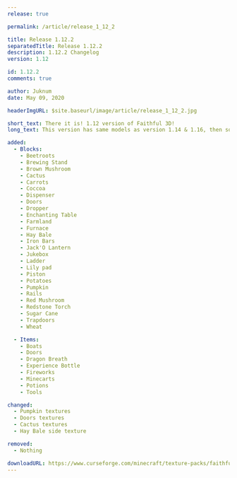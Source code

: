 ```yaml
---
release: true

permalink: /article/release_1_12_2

title: Release 1.12.2
separatedTitle: Release 1.12.2
description: 1.12.2 Changelog
version: 1.12

id: 1.12.2
comments: true

author: Juknum
date: May 09, 2020

headerImgURL: $site.baseurl/image/article/release_1_12_2.jpg

short_text: There it is! 1.12 version of Faithful 3D!
long_text: This version has same models as version 1.14 & 1.16, then somes textures of fx32 1.12 has been changed to fit those models. <strong>Huge thanks to RobertR11 who start to brought our add-on.</strong>

added:
  - Blocks:
  	- Beetroots
    - Brewing Stand
  	- Brown Mushroom
  	- Cactus
  	- Carrots
  	- Coccoa
  	- Dispenser
    - Doors
    - Dropper
    - Enchanting Table
    - Farmland
    - Furnace
    - Hay Bale
    - Iron Bars
    - Jack'O Lantern
    - Jukebox
    - Ladder
    - Lily pad
    - Piston
    - Potatoes
    - Pumpkin
    - Rails
    - Red Mushroom
    - Redstone Torch
    - Sugar Cane
    - Trapdoors
    - Wheat

  - Items:
    - Boats
    - Doors
    - Dragon Breath
    - Experience Bottle
    - Fireworks
    - Minecarts
    - Potions
    - Tools

changed:
  - Pumpkin textures
  - Doors textures
  - Cactus textures
  - Hay Bale side texture

removed:
  - Nothing

downloadURL: https://www.curseforge.com/minecraft/texture-packs/faithful-3d/files/2952547
---
```

